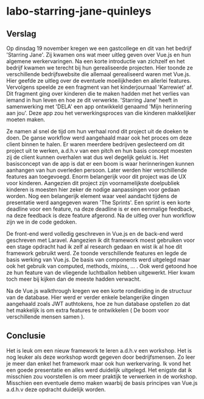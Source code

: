 # labo-starring-jane-quinleys
## Verslag

Op dinsdag 19 november kregen we een gastcollege en dit van het bedrijf 'Starring Jane'. Zij kwamen ons wat meer uitleg geven over Vue.js en hun algemene werkervaringen. Na een korte introductie van zichzelf en het bedrijf kwamen we terecht bij hun gerealiseerde projecten. Hier toonde ze verschillende bedrijfswebsite die allemaal gerealiseerd waren met Vue.js. Hier geefde ze uitleg over de eventuele moeilijkheden en allerlei features. Vervolgens speelde ze een fragment van het kinderjournaal 'Karrewiet' af. Dit fragment ging over kinderen die te maken hadden met het verlies van iemand in hun leven en hoe ze dit verwerkte. 'Starring Jane' heeft in samenwerking met 'DELA' een app ontwikkeld genaamd 'Mijn herinnering aan jou'. Deze app zou het verwerkingsproces van die kinderen makkelijker moeten maken. 

Ze namen al snel de tijd om hun verhaal rond dit project uit de doeken te doen. De ganse workflow werd aangehaald maar ook het proces om deze client binnen te halen. Er waren meerdere bedrijven geslecteerd om dit project uit te werken, a.d.h.v van een pitch en hun basis concept moesten zij de client kunnen overhalen wat dus wel degelijk gelukt is. Het basisconcept van de app is dat er een boom is waar herinneringen kunnen aanhangen van hun overleden persoon. Later werden hier verschillende features aan toegevoegd. Enorm belangerijk voor dit project was de UX voor kinderen. Aangezien dit project zijn voornamelijkste doelpubliek kinderen is moesten hier zeker de nodige aanpassingen voor gedaan worden. Nog een belangerijk element waar veel aandacht tijdens de presentatie werd aangegeven waren 'The Sprints'. Een sprint is een korte deadline voor een feature, na deze deadline is er een eenmalige feedback, na deze feedback is deze feature afgerond. Na de uitleg over hun workflow zijn we in de code gedoken. 

De front-end werd volledig geschreven in Vue.js en de back-end werd geschreven met Laravel. Aangezien ik dit framework moest gebruiken voor een stage opdracht had ik zelf al research gedaan en wist ik al hoe dit framework gebruikt werd. Ze toonde verschillende features en legde de basis werking van Vue.js. De basis van components werd uitgelegd maar ook het gebruik van computed, methods, mixins, ... . Ook werd getoond hoe ze hun feature van de vliegende luchtballon hebben uitgewerkt. Hier kwam toch meer bij kijken dan de meeste hadden verwacht. 

Na de Vue.js walkthrough kregen we een korte rondleiding in de structuur van de database. Hier werd er verder enkele belangerijke dingen aangehaald zoals JWT authtokens, hoe ze hun database opstellen zo dat het makkelijk is om extra features te ontwikkelen ( De boom voor verschillende mensen samen ).

## Conclusie

Het is leuk om een nieuw framework te leren a.d.h.v een workshop. Het is nog leuker als deze workshop wordt gegeven door bedrijfsmensen. Zo leer je meer dan enkel het framework maar ook hun werkervaring. Ik vond het een goede presentatie en alles werd duidelijk uitgelegd. Het enigste dat ik misschien zou voorstellen is om meer praktijk te verwerken in de workshop. Misschien een eventuele demo maken waarbij de basis principes van Vue.js a.d.h.v deze opdracht duidelijk worden.